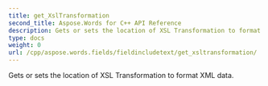 ```yaml
---
title: get_XslTransformation
second_title: Aspose.Words for C++ API Reference
description: Gets or sets the location of XSL Transformation to format XML data. 
type: docs
weight: 0
url: /cpp/aspose.words.fields/fieldincludetext/get_xsltransformation/
---
```


Gets or sets the location of XSL Transformation to format XML data. 

